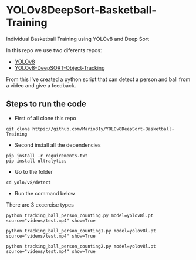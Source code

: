 # YOLOv8DeepSort-Basketball-Training
Individual Basketball Training using YOLOv8 and Deep Sort

In this repo we use two diferents repos:

+ [YOLOv8](https://github.com/ultralytics/ultralytics)
+ [YOLOv8-DeepSORT-Object-Tracking](https://github.com/MuhammadMoinFaisal/YOLOv8-DeepSORT-Object-Tracking)

From this I've created a python script that can detect a person and ball from a video and give a feedback.

## Steps to run the code

+ First of all clone this repo
```
git clone https://github.com/Mario31y/YOLOv8DeepSort-Basketball-Training
```
+ Second install all the dependencies
```
pip install -r requirements.txt
pip install ultralytics
```
+ Go to the folder 
```
cd yolo/v8/detect
```
+ Run the command below

There are 3 excercise types
```
python tracking_ball_person_counting.py model=yolov8l.pt source="videos/test.mp4" show=True
```
```
python tracking_ball_person_counting1.py model=yolov8l.pt source="videos/test.mp4" show=True
```
```
python tracking_ball_person_counting2.py model=yolov8l.pt source="videos/test.mp4" show=True
```
